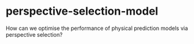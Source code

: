 # perspective-selection-model
How can we optimise the performance of physical prediction models via perspective selection?

